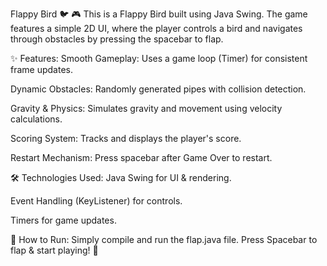 Flappy Bird 🐦
🎮 This is a Flappy Bird built using Java Swing. The game features a simple 2D UI, where the player controls a bird and navigates through obstacles by pressing the spacebar to flap.

✨ Features:
Smooth Gameplay: Uses a game loop (Timer) for consistent frame updates.

Dynamic Obstacles: Randomly generated pipes with collision detection.

Gravity & Physics: Simulates gravity and movement using velocity calculations.

Scoring System: Tracks and displays the player's score.

Restart Mechanism: Press spacebar after Game Over to restart.

🛠️ Technologies Used:
Java Swing for UI & rendering.

Event Handling (KeyListener) for controls.

Timers for game updates.

🔹 How to Run:
Simply compile and run the flap.java file. Press Spacebar to flap & start playing! 🚀
